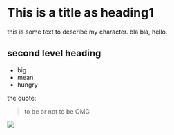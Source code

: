# This is a title as heading1

this is some text to describe my character. bla bla, hello.

## second level heading

* big
* mean
* hungry


the quote:

> to be or not to be
> OMG

<img src="https://startpage.com/av/proxy-image?piurl=https%3A%2F%2Fencrypted-tbn0.gstatic.com%2Fimages%3Fq%3Dtbn%3AANd9GcTtVmE1bLD9q6moodrK1Wp6h1BmQV386ebLCe07HB10HZWhIBrR%26s&sp=1593189375Tb11d3c7602de3fd1e0e65ca8d6f1c6b771e263d62512e3af484d2efc3b1bbc51"/>
